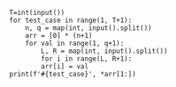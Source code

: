     T=int(input())
    for test_case in range(1, T+1):
        n, q = map(int, input().split())
        arr = [0] * (n+1)
        for val in range(1, q+1):
            L, R = map(int, input().split())
            for i in range(L, R+1):
            arr[i] = val
    print(f'#{test_case}', *arr[1:])



